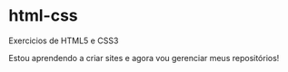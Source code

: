 # html-css

Exercicios de HTML5 e CSS3

Estou aprendendo a criar sites e agora vou gerenciar meus repositórios!
